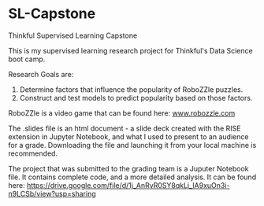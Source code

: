 # SL-Capstone
Thinkful Supervised Learning Capstone

This is my supervised learning research project for Thinkful's Data Science boot camp.

Research Goals are:
  1. Determine factors that influence the popularity of RoboZZle puzzles.
  2. Construct and test models to predict popularity based on those factors.
  
RoboZZle is a video game that can be found here: www.robozzle.com

The .slides file is an html document - a slide deck created with the RISE extension in Jupyter Notebook, and what I used to present to an audience for a grade. Downloading the file and launching it from your local machine is recommended.

The project that was submitted to the grading team is a Juputer Notebook file. It contains complete code, and a more detailed analysis.
It can be found here:
https://drive.google.com/file/d/1j_AnRyR0SY8qkLj_IA9xuOn3i-n9LCSb/view?usp=sharing
